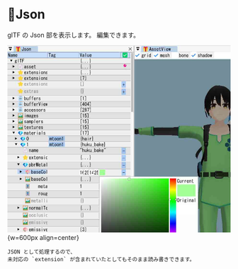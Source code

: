 # 🎁Json

glTF の Json 部を表示します。
編集できます。

![json](json.jpg){w=600px align=center}

```{note}
JSON として処理するので、
未対応の `extension` が含まれていたとしてもそのまま読み書きできます。
```
